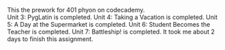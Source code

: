 This the prework for 401 phyon on codecademy.  
Unit 3: PygLatin is completed.
Unit 4: Taking a Vacation is completed.
Unit 5: A Day at the Supermarket is completed.
Unit 6: Student Becomes the Teacher is completed.
Unit 7: Battleship! is completed.
It took me about 2 days to finish this assignment.

